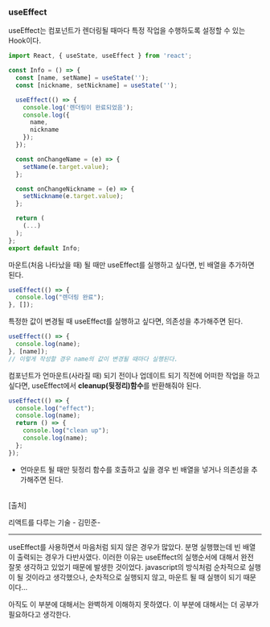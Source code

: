 ### useEffect

useEffect는 컴포넌트가 렌더링될 때마다 특정 작업을 수행하도록 설정할 수 있는 Hook이다.

```javascript
import React, { useState, useEffect } from 'react';

const Info = () => {
  const [name, setName] = useState('');
  const [nickname, setNickname] = useState('');

  useEffect(() => {
    console.log('렌더링이 완료되었음');
    console.log({
      name,
      nickname
    });
  });

  const onChangeName = (e) => {
    setName(e.target.value);
  };

  const onChangeNickname = (e) => {
    setNickname(e.target.value);
  };

  return (
    (...)
  );
};
export default Info;
```

마운트(처음 나타났을 때) 될 때만 useEffect를 실행하고 싶다면, 빈 배열을 추가하면 된다.

```javascript
useEffect(() => {
  console.log("렌더링 완료");
}, []);
```

특정한 값이 변경될 때 useEffect를 실행하고 싶다면, 의존성을 추가해주면 된다.

```javascript
useEffect(() => {
  console.log(name);
}, [name]);
// 이렇게 작성할 경우 name의 값이 변경될 때마다 실행된다.
```

컴포넌트가 언마운트(사라질 때) 되기 전이나 업데이트 되기 직전에 어떠한 작업을 하고 싶다면, useEffect에서 **cleanup(뒷정리)함수**를 반환해줘야 된다.

```javascript
useEffect(() => {
  console.log("effect");
  console.log(name);
  return () => {
    console.log("clean up");
    console.log(name);
  };
});
```

- 언마운트 될 때만 뒷정리 함수를 호출하고 싶을 경우 빈 배열을 넣거나 의존성을 추가해주면 된다.

<br />
[출처]

리액트를 다루는 기술 - 김민준-

---

useEffect를 사용하면서 마음처럼 되지 않은 경우가 많았다. 분명 실행했는데 빈 배열이 출력되는 경우가 다반사였다. 이러한 이유는 useEffect의 실행순서에 대해서 완전 잘못 생각하고 있었기 때문에 발생한 것이었다.
javascript의 방식처럼 순차적으로 실행이 될 것이라고 생각했으나, 순차적으로 실행되지 않고, 마운트 될 때 실행이 되기 때문이다...

아직도 이 부분에 대해서는 완벽하게 이해하지 못하였다. 이 부분에 대해서는 더 공부가 필요하다고 생각한다.
